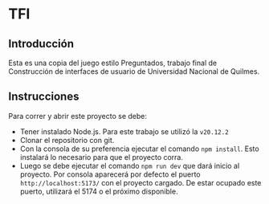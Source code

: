 # TFI

## Introducción
Esta es una copia del juego estilo Preguntados, trabajo final de Construcción de interfaces de usuario de Universidad Nacional de Quilmes.

## Instrucciones
Para correr y abrir este proyecto se debe:
- Tener instalado Node.js. Para este trabajo se utilizó la `v20.12.2`
- Clonar el repositorio con git.
- Con la consola de su preferencia ejecutar el comando `npm install`. Esto instalará lo necesario para que el proyecto corra.
- Luego se debe ejecutar el comando `npm run dev` que dará inicio al proyecto. Por consola aparecerá por defecto el puerto `http://localhost:5173/` con el proyecto cargado. De estar ocupado este puerto, utilizará el 5174 o el próximo disponible.
